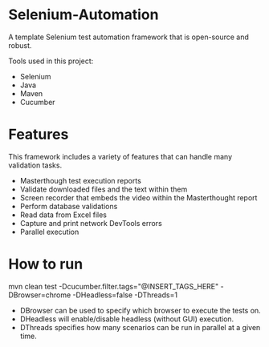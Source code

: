 # Selenium-Automation
A template Selenium test automation framework that is open-source and robust.

Tools used in this project:

- Selenium
- Java
- Maven
- Cucumber

# Features

This framework includes a variety of features that can handle many validation tasks. 

- Masterthough test execution reports
- Validate downloaded files and the text within them
- Screen recorder that embeds the video within the Masterthought report
- Perform database validations
- Read data from Excel files
- Capture and print network DevTools errors
- Parallel execution

# How to run

mvn clean test -Dcucumber.filter.tags="@INSERT_TAGS_HERE" -DBrowser=chrome -DHeadless=false -DThreads=1

- DBrowser can be used to specify which browser to execute the tests on.
- DHeadless will enable/disable headless (without GUI) execution.
- DThreads specifies how many scenarios can be run in parallel at a given time.
